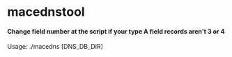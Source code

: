 # macednstool
#### Change field number at the script if your type A field records aren't 3 or 4
Usage: ./macedns [DNS_DB_DIR]
